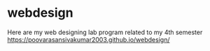 # webdesign
Here are my web designing lab program related to my 4th semester
https://poovarasansivakumar2003.github.io/webdesign/
